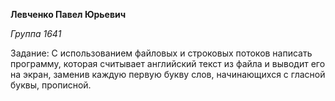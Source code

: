**Левченко Павел Юрьевич** 
*<p>Группа 1641</p>*
<p>Задание: С использованием файловых и строковых потоков написать программу,
которая считывает английский текст из файла и выводит его на экран, 
заменив каждую первую букву слов, начинающихся с гласной буквы, прописной. </p>

